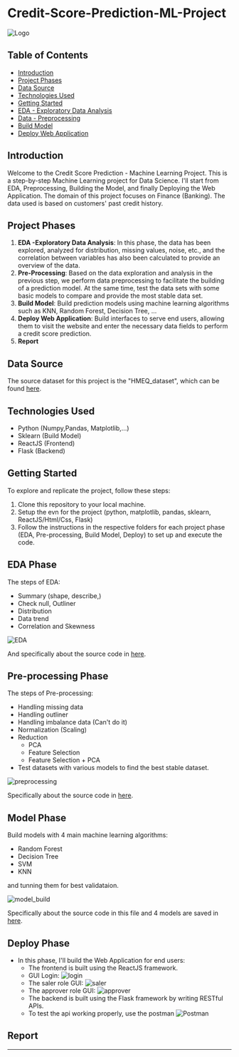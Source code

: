 # Credit-Score-Prediction-ML-Project

![Logo](https://github.com/thinh661/Credit_Score_Webapp/blob/master/image/credit_score.jpg)

## Table of Contents
- [Introduction](#introduction)
- [Project Phases](#project-phases)
- [Data Source](#data-source)
- [Technologies Used](#technologies-used)
- [Getting Started](#getting-started)
- [EDA - Exploratory Data Analysis](#eda)
- [Data - Preprocessing](#pre-processing)
- [Build Model](#build-model)
- [Deploy Web Application](#deploy-webapp)

## Introduction
Welcome to the Credit Score Prediction - Machine Learning Project. This is a step-by-step Machine Learning project for Data Science. I'll start from EDA, Preprocessing, Building the Model, and finally Deploying the Web Application. The domain of this project focuses on Finance (Banking). The data used is based on customers' past credit history.

## Project Phases
1. **EDA -Exploratory Data Analysis**: In this phase, the data has been explored, analyzed for distribution, missing values, noise, etc., and the correlation between variables has also been calculated to provide an overview of the data.
2. **Pre-Processing**: Based on the data exploration and analysis in the previous step, we perform data preprocessing to facilitate the building of a prediction model. At the same time, test the data sets with some basic models to compare and provide the most stable data set.
3. **Build Model**: Build prediction models using machine learning algorithms such as KNN, Random Forest, Decision Tree, ...
4. **Deploy Web Application**: Build interfaces to serve end users, allowing them to visit the website and enter the necessary data fields to perform a credit score prediction.
5. **Report**

## Data Source
The source dataset for this project is the "HMEQ_dataset", which can be found [here](https://www.kaggle.com/datasets/ajay1735/hmeq-data).

## Technologies Used
- Python (Numpy,Pandas, Matplotlib,...)
- Sklearn (Build Model)
- ReactJS (Frontend)
- Flask (Backend)

## Getting Started
To explore and replicate the project, follow these steps:
1. Clone this repository to your local machine.
2. Setup the evn for the project (python, matplotlib, pandas, sklearn, ReactJS/Html/Css, Flask)
3. Follow the instructions in the respective folders for each project phase (EDA, Pre-processing, Build Model, Deploy) to set up and execute the code.

## EDA Phase
The steps of EDA: 
- Summary (shape, describe,)
- Check null, Outliner
- Distribution
- Data trend
- Correlation and Skewness


![EDA](https://github.com/thinh661/Credit_Score_Webapp/blob/master/image/eda.png)
    
And specifically about the source code in [here](https://github.com/thinh661/Credit_Score_Webapp/blob/master/EDA_hmeq.ipynb).

## Pre-processing Phase
The steps of Pre-processing:
- Handling missing data
- Handling outliner
- Handling imbalance data (Can't do it)
- Normalization (Scaling)
- Reduction
    - PCA
    - Feature Selection
    - Feature Selection + PCA
- Test datasets with various models to find the best stable dataset.


![preprocessing](https://github.com/thinh661/Credit_Score_Webapp/blob/master/image/preprocessing.png)

Specifically about the source code in [here](https://github.com/thinh661/Credit_Score_Webapp/blob/master/Preprocessing_hmeq.ipynb).


## Model Phase
Build models with 4 main machine learning algorithms:
- Random Forest
- Decision Tree
- SVM
- KNN

and tunning them for best validataion.


![model_build](https://github.com/thinh661/Credit_Score_Webapp/blob/master/image/model_acc.png)

Specifically about the source code in this file and 4 models are saved in [here](https://github.com/thinh661/Credit_Score_Webapp/blob/master/build_model.ipynb).

## Deploy Phase
* In this phase, I'll build the Web Application for end users:
    * The frontend is built using the ReactJS framework.
    * GUI Login:
        ![login](https://github.com/thinh661/Credit_Score_Webapp/blob/master/image/login.png)
    * The saler role GUI:
        ![saler](https://github.com/thinh661/Credit_Score_Webapp/blob/master/image/saler.png)
    * The approver role GUI:
        ![approver](https://github.com/thinh661/Credit_Score_Webapp/blob/master/image/approver.png)
    * The backend is built using the Flask framework by writing RESTful APIs.
    * To test the api working properly, use the postman
        ![Postman](https://github.com/thinh661/Credit_Score_Webapp/blob/master/image/postman_test.png)

## Report

---

